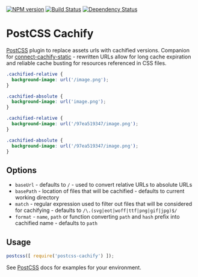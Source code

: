 [![NPM version][npm-image]][npm-url]
[![Build Status][build-image]][build-url]
[![Dependency Status][deps-image]][deps-url]

# PostCSS Cachify

[PostCSS] plugin to replace assets urls with cachified versions. Companion for [connect-cachify-static] - rewritten URLs allow for long cache expiration and reliable cache busting for resources referenced in CSS files.


```css
.cachified-relative {
  background-image: url('/image.png');
}

.cachified-absolute {
  background-image: url('image.png');
}
```

```css
.cachified-relative {
  background-image: url('/97ea519347/image.png');
}

.cachified-absolute {
  background-image: url('/97ea519347/image.png');
}
```

## Options

- `baseUrl` - defaults to `/` - used to convert relative URLs to absolute URLs
- `basePath` - location of files that will be cachified - defaults to current working directory
- `match` - regular expression used to filter out files that will be considered for cachifying - defaults to `/\.(svg|eot|woff|ttf|png|gif|jpg)$/`
- `format` - `name`, `path` or function converting `path` and `hash` prefix into cachified name - defaults to `path`

## Usage

```js
postcss([ require('postcss-cachify') ]);
```

See [PostCSS] docs for examples for your environment.

[PostCSS]: https://github.com/postcss/postcss
[connect-cachify-static]: https://github.com/pirxpilot/connect-cachify-static

[npm-image]: https://img.shields.io/npm/v/postcss-cachify.svg
[npm-url]: https://npmjs.org/package/postcss-cachify

[build-url]: https://github.com/pirxpilot/postcss-cachify/actions/workflows/check.yaml
[build-image]: https://img.shields.io/github/workflow/status/pirxpilot/postcss-cachify/check
 
[deps-image]: https://img.shields.io/librariesio/release/npm/postcss-cachify
[deps-url]: https://libraries.io/npm/postcss-cachify
